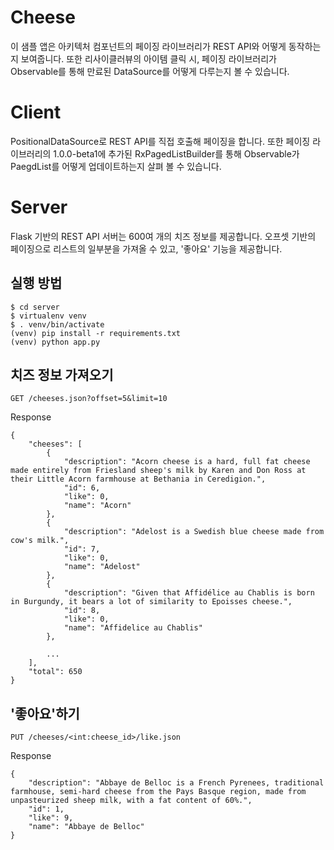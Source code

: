 # Cheese 
이 샘플 앱은 아키텍처 컴포넌트의 페이징 라이브러리가 REST API와 어떻게 동작하는지 보여줍니다. 또한 리사이클러뷰의 아이템 클릭 시, 페이징 라이브러리가 Observable<PagedList>를 통해 만료된 DataSource를 어떻게 다루는지 볼 수 있습니다. 

# Client
PositionalDataSource로 REST API를 직접 호출해 페이징을 합니다. 또한 페이징 라이브러리의 1.0.0-beta1에 추가된 RxPagedListBuilder를 통해 Observable<PagedList>가 PaegdList를 어떻게 업데이트하는지 살펴 볼 수 있습니다. 

# Server
Flask 기반의 REST API 서버는 600여 개의 치즈 정보를 제공합니다. 오프셋 기반의 페이징으로 리스트의 일부분을 가져올 수 있고, '좋아요' 기능을 제공합니다. 

## 실행 방법
```
$ cd server
$ virtualenv venv
$ . venv/bin/activate
(venv) pip install -r requirements.txt
(venv) python app.py
```

## 치즈 정보 가져오기
```GET /cheeses.json?offset=5&limit=10```

Response
```
{
	"cheeses": [
		{
			"description": "Acorn cheese is a hard, full fat cheese made entirely from Friesland sheep's milk by Karen and Don Ross at their Little Acorn farmhouse at Bethania in Ceredigion.",
			"id": 6,
			"like": 0,
			"name": "Acorn"
		},
		{
			"description": "Adelost is a Swedish blue cheese made from cow's milk.",
			"id": 7,
			"like": 0,
			"name": "Adelost"
		},
		{
			"description": "Given that Affidélice au Chablis is born in Burgundy, it bears a lot of similarity to Epoisses cheese.",
			"id": 8,
			"like": 0,
			"name": "Affidelice au Chablis"
		},

		...
	],
	"total": 650	
}
```

## '좋아요'하기
```PUT /cheeses/<int:cheese_id>/like.json```

Response
```
{
	"description": "Abbaye de Belloc is a French Pyrenees, traditional farmhouse, semi-hard cheese from the Pays Basque region, made from unpasteurized sheep milk, with a fat content of 60%.",
	"id": 1,
	"like": 9,
	"name": "Abbaye de Belloc"
}
```
